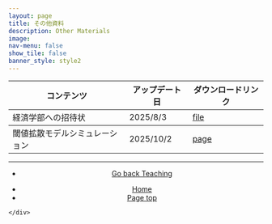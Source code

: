 ```yaml
---
layout: page
title: その他資料
description: Other Materials
image: 
nav-menu: false
show_tile: false
banner_style: style2
---
```


<!-- Main -->
<div id="main" class="alt">

<!-- One -->
<section id="one">
    <div class="inner">

<!-- Content -->


<div class="table-wrapper">
    <table>
        <thead>
            <tr>
                <th>コンテンツ</th>
                <th>アップデート日</th>
                <th>ダウンロードリンク</th>
            </tr>
        </thead>
        <tbody>
            <tr>
                <td>経済学部への招待状</td>
                <td>2025/8/3</td>
                <td><a href="{{ site.baseurl }}/assets/pdf/teaching/others/invitation_to_economics.pdf" class="button icon fa-file-pdf-o">file</a></td>
            </tr>
        </tbody>
        <tbody>
            <tr>
                <td>閾値拡散モデルシミュレーション</td>
                <td>2025/10/2</td>
                <td><a href="{{ site.baseurl }}/assets/html/teaching/others/product_diffusion_sim.html" class="button icon fa-file">page</a></td>
            </tr>
        </tbody>
    </table>
</div>

<hr class="major" />

<section>
  <div class="inner" align="center">
    <ul class="actions">
      <li><a href="{{ site.baseurl }}/03-teaching.html" class="button">Go back Teaching</a></li>
    </ul>
  </div>
</section>

<section>
  <div class="inner" align="center">
    <ul class="actions">
      <li><a href="index.html" class="button">Home</a></li>
      <li><a href="#banner" class="button special scroll">Page top</a></li>
    </ul>
  </div>
</section>

<!--End Contents-->
    </div>
</section>

</div>
